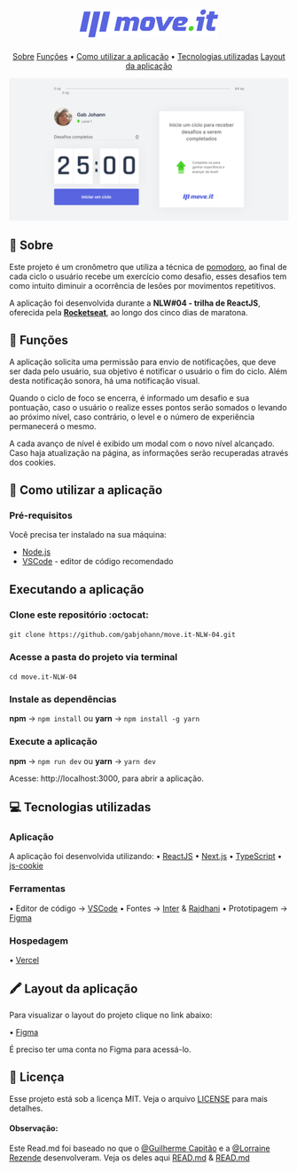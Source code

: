 <h1 align="center">
  <img src="../.github/moveit.png" />
</h1>

<p align="center">
 <a href="#--sobre">Sobre</a> 
 <a href="#--funcoes">Funções</a> •
 <a href="#--como-utilizar-a-aplicacao">Como utilizar a aplicação</a> •
 <a href="#--tecnologias-utilizadas">Tecnologias utilizadas</a> 
  <a href="#--layout">Layout da aplicação</a> 
</p>

![home](../.github/homepage.png) 

## [](https://github.com/gabjohann/NLW04-move.it#--sobre):page_facing_up: Sobre

Este projeto é um cronômetro que utiliza a técnica de [pomodoro](https://pt.wikipedia.org/wiki/T%C3%A9cnica_pomodoro), ao final de cada ciclo o usuário recebe um exercício como desafio, esses desafios tem como intuito diminuir a ocorrência de lesões por movimentos repetitivos. 

A aplicação foi desenvolvida durante a **NLW#04 - trilha de ReactJS**, oferecida pela [**Rocketseat**](https://rocketseat.com.br/),  ao longo dos cinco dias de maratona. 


## [](https://github.com/gabjohann/NLW04-move.it#--funcoes):dart: Funções

A aplicação solicita uma permissão para envio de notificações, que deve ser dada pelo usuário, sua objetivo é notificar o usuário o fim do ciclo. 
Além desta notificação sonora, há uma notificação visual. 

Quando o ciclo de foco se encerra, é informado um desafio e sua pontuação, caso o usuário o realize esses pontos serão somados o levando ao próximo nível, caso contrário, o level e o número de experiência permanecerá o mesmo.

A cada avanço de nível é exibido um modal com o novo nível alcançado. Caso haja atualização na página, as informações serão recuperadas através dos cookies.


## [](https://github.com/gabjohann/NLW04-move.it#--como-utilizar-a-aplicacao):space_invader: Como utilizar a aplicação


### Pré-requisitos

Você precisa ter instalado na sua máquina:
* [Node.js](https://nodejs.org/en/)
* [VSCode](https://code.visualstudio.com/) - editor de código recomendado


## Executando a aplicação

### Clone este repositório :octocat:

``git clone https://github.com/gabjohann/move.it-NLW-04.git``

### Acesse a pasta do projeto via terminal

``cd move.it-NLW-04``

### Instale as dependências

**npm** -> ``npm install`` ou **yarn** -> ``npm install -g yarn``

### Execute a aplicação

**npm** -> ``npm run dev`` ou **yarn** -> ``yarn dev``


Acesse: http://localhost:3000, para abrir a aplicação.


## [](https://github.com/gabjohann/NLW04-move.it#--tecnologias-utilizadas)💻 Tecnologias utilizadas

### Aplicação

A aplicação foi desenvolvida utilizando:
• [ReactJS](https://pt-br.reactjs.org/) 
• [Next.js](https://nextjs.org/) 
• [TypeScript](https://www.typescriptlang.org/) 
• [js-cookie](https://github.com/js-cookie/js-cookie)


### Ferramentas

• Editor de código -> [VSCode](https://code.visualstudio.com/)
• Fontes -> [Inter](https://fonts.google.com/specimen/Inter) & [Rajdhani](https://fonts.google.com/specimen/Rajdhani)
• Prototipagem -> [Figma](https://www.figma.com/)


### Hospedagem

• [Vercel](https://vercel.com/)


## [](https://github.com/gabjohann/NLW04-move.it#--layout)🖍  Layout da aplicação

Para visualizar o layout do projeto clique no link abaixo:

• [Figma](https://www.figma.com/file/ge20pu3ofMOKoliUyKx1Nl/Move.it-1.0)

É preciso ter uma conta no Figma para acessá-lo.


## 📝 Licença

Esse projeto está sob a licença MIT. Veja o arquivo [LICENSE](https://github.com/gabjohann/move.it-NLW-04/blob/main/LICENSE) para mais detalhes. 


#### Observação:

Este Read.md foi baseado no que o [@Guilherme Capitão](https://github.com/guilhermecapitao) e a [@Lorraine Rezende](https://github.com/lorrainesrezende) desenvolveram. 
Veja os deles aqui [READ.md](https://github.com/guilhermecapitao/nlw-04-reactjs-moveit) & [READ.md](https://github.com/gabjohann/moveitnext/blob/master/README.md)
